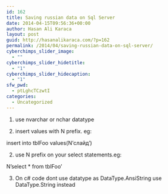 ```yaml
---
id: 162
title: Saving russian data on Sql Server
date: 2014-04-15T09:56:36+00:00
author: Hasan Ali Karaca
layout: post
guid: http://hasanalikaraca.com/?p=162
permalink: /2014/04/saving-russian-data-on-sql-server/
cyberchimps_slider_image:
  - ""
cyberchimps_slider_hidetitle:
  - "1"
cyberchimps_slider_hidecaption:
  - "1"
sfw_pwd:
  - ptLghcTCzwtI
categories:
  - Uncategorized
---
```

1) use nvarchar or nchar datatype
  
2) insert values with N prefix. eg: 

insert into tblFoo values(N&#8217;слайд&#8217;)

2) use N prefix on your select statements.eg:

N&#8217;select * from tblFoo&#8217;

3) On c# code dont use datatype as DataType.AnsiString use DataType.String instead
 